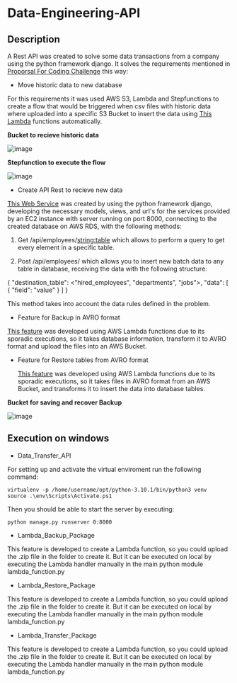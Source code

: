 # Data-Engineering-API

## Description

A Rest API was created to solve some data transactions from a company using the python framework django. It solves the requirements mentioned in [Proporsal For Coding Challenge](https://github.com/eafit-201710143010/Data-Engineering-API/blob/main/Proposal%20for%20coding%20challenge%20(1)%20(4).pdf) this way:

* Move historic data to new database

For this requirements it was used AWS S3, Lambda and Stepfunctions to create a flow that would be triggered when csv files with historic data where uploaded into a specific S3 Bucket to insert the data using [This Lambda](https://github.com/eafit-201710143010/Data-Engineering-API/tree/main/Lambda_Tranfer_Package) functions automatically.

**Bucket to recieve historic data**

![image](https://user-images.githubusercontent.com/30332010/190576367-832b0e19-15a5-4a7c-96cb-f7ef3ef1871d.png)

**Stepfunction to execute the flow**

![image](https://user-images.githubusercontent.com/30332010/190576580-240ec41c-e692-4e3f-afd7-facd3bf37f7c.png)

* Create API Rest to recieve new data

[This Web Service](https://github.com/eafit-201710143010/Data-Engineering-API/tree/main/Data_Tranfer_API) was created by using the python framework django, developing the necessary models, views, and url's for the services provided by an EC2 instance with server running on port 8000, connecting to the created database on AWS RDS, with the following methods:

1. Get /api/employees/<string:table> which allows to perform a query to get every element in a specific table.

2. Post /api/employees/ which allows you to insert new batch data to any table in database, receiving the data with the following structure:

{
  "destination_table": <"hired_employees", "departments", "jobs">,
  "data": \[
    {
      "field": "value"
    }
  \]
}

This method takes into account the data rules defined in the problem.

* Feature for Backup in AVRO format

[This feature](https://github.com/eafit-201710143010/Data-Engineering-API/tree/main/Lambda_Backup_Package) was developed using AWS Lambda functions due to its sporadic executions, so it takes database information, transform it to AVRO format and upload the files into an AWS Bucket.

* Feature for Restore tables from AVRO format

  [This feature](https://github.com/eafit-201710143010/Data-Engineering-API/tree/main/Lambda_Restore_Package) was developed using AWS Lambda functions due to its sporadic executions, so it takes files in AVRO format from an AWS Bucket, and transforms it to insert the data into database tables.

**Bucket for saving and recover Backup**

![image](https://user-images.githubusercontent.com/30332010/190580079-f7f24ce7-113d-4dd9-99e6-cb49cea14591.png)

## Execution on windows

* Data_Transfer_API

For setting up and activate the virtual enviroment run the following command:

```
virtualenv -p /home/username/opt/python-3.10.1/bin/python3 venv
source .\env\Scripts\Activate.ps1
```

Then you should be able to start the server by executing:

```
python manage.py runserver 0:8000
```

* Lambda_Backup_Package

This feature is developed to create a Lambda function, so you could upload the .zip file in the folder to create it. But it can be executed on local by executing the Lambda handler manually in the main python module lambda_function.py

* Lambda_Restore_Package

This feature is developed to create a Lambda function, so you could upload the .zip file in the folder to create it. But it can be executed on local by executing the Lambda handler manually in the main python module lambda_function.py

* Lambda_Transfer_Package

This feature is developed to create a Lambda function, so you could upload the .zip file in the folder to create it. But it can be executed on local by executing the Lambda handler manually in the main python module lambda_function.py
